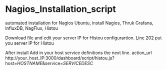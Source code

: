 # Nagios_Installation_script
automated installation for Nagios Ubuntu, install Nagios, Thruk Grafana, InfluxDB, NagFlux, Histou

Download file and edit your server IP for Histou configurartion.
Line 202 put you server IP for Histou
 
After install Add in your host service definitions the next line.
action_url              http://your_host_IP:3000/dashboard/script/histou.js?host=$HOSTNAME$&service=$SERVICEDESC$

